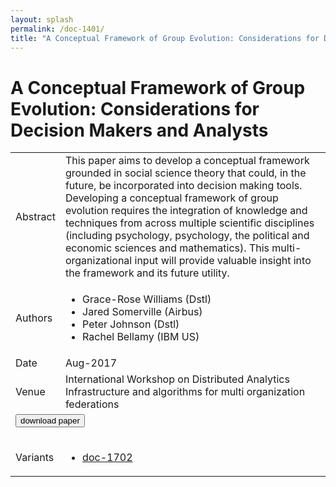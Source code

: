 ```yaml
---
layout: splash
permalink: /doc-1401/
title: "A Conceptual Framework of Group Evolution: Considerations for Decision Makers and Analysts"
---
```


# A Conceptual Framework of Group Evolution: Considerations for Decision Makers and Analysts

<table>
    <tbody>
    <tr>
        <td>Abstract</td>
        <td>This paper aims to develop a conceptual framework grounded in social science theory that could, in the future, be incorporated into decision making tools. Developing a conceptual framework of group evolution requires the integration of knowledge and techniques from across multiple scientific disciplines (including psychology, psychology, the political and economic sciences and mathematics). This multi-organizational input will provide valuable insight into the framework and its future utility.</td>
    </tr>
    <tr>
        <td>Authors</td>
        <td>
            <ul>
                <li>Grace-Rose Williams (Dstl)</li>
                <li>Jared Somerville (Airbus)</li>
                <li>Peter Johnson (Dstl)</li>
                <li>Rachel Bellamy (IBM US)</li>
            </ul>
        </td>
    </tr>
    <tr>
        <td>Date</td>
        <td>Aug-2017</td>
    </tr>
    <tr>
        <td>Venue</td>
        <td>International Workshop on Distributed Analytics Infrastructure and algorithms for multi organization federations</td>
    </tr>
        <tr>
            <td colspan="2">
                <form method="get" action="https://ibm.box.com/v/doc-1401-paper">
                    <button type="submit">download paper</button>
                </form>
            </td>
        </tr>
        <tr>
            <td>Variants</td>
            <td>
                <ul>
                    <li><a href="\doc-1702\">doc-1702</a></li>
                </ul>
            </td>
        </tr>
    </tbody>
</table>
